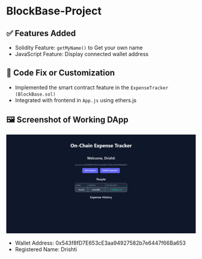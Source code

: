 # BlockBase-Project

## ✅ Features Added
- Solidity Feature: `getMyName()` to Get your own name
- JavaScript Feature: Display connected wallet address

## 🔧 Code Fix or Customization
- Implemented the smart contract feature in the `ExpenseTracker (BlockBase.sol)`
- Integrated with frontend in `App.js` using ethers.js

## 🖼️ Screenshot of Working DApp
![DApp Screenshot](./screenshot.png)

- Wallet Address: 0x543f8fD7E653cE3aa94927582b7e6447f66Ba653
- Registered Name: Drishti
